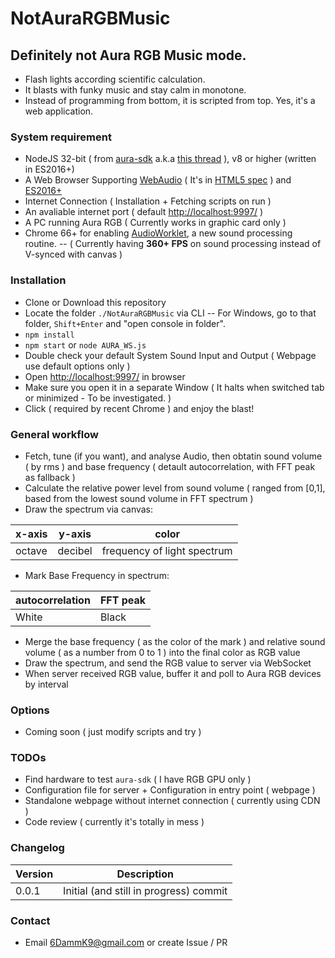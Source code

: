 ﻿
# NotAuraRGBMusic
## Definitely not Aura RGB Music mode.
- Flash lights according scientific calculation. 
- It blasts with funky music and stay calm in monotone.
- Instead of programming from bottom, it is scripted from top. Yes, it's a web application.
### System requirement
- NodeJS 32-bit ( from [aura-sdk](https://www.npmjs.com/package/aura-sdk) a.k.a [this thread](https://rog.asus.com/forum/showthread.php?101776-Aura-SDK-in-Javascript!) ), v8 or higher (written in ES2016+)
- A Web Browser Supporting [ WebAudio](https://caniuse.com/#feat=audio-api) ( It's in [HTML5 spec](https://developer.mozilla.org/en-US/docs/Web/API/Web_Audio_API) ) and [ES2016+](https://kangax.github.io/compat-table/es2016plus/)
- Internet Connection ( Installation + Fetching scripts on run )
- An avaliable internet port ( default [http://localhost:9997/](http://localhost:9997/) )
- A PC running Aura RGB ( Currently works in graphic card only )
- Chrome 66+ for enabling [AudioWorklet](https://developer.mozilla.org/en-US/docs/Web/API/Worklet/addModule), a new sound processing routine. 
-- ( Currently having **360+ FPS** on sound processing instead of V-synced with canvas ) 
### Installation
- Clone or Download this repository
- Locate the folder `./NotAuraRGBMusic` via CLI 
-- For Windows, go to that folder, `Shift+Enter` and "open console in folder".
- `npm install`
- `npm start` or `node AURA_WS.js`
- Double check your default System Sound Input and Output ( Webpage use default options only )
- Open [http://localhost:9997/](http://localhost:9997/) in browser 
- Make sure you open it in a separate Window ( It halts when switched tab or minimized - To be investigated. )
- Click ( required by recent Chrome ) and enjoy the blast!
### General workflow
- Fetch, tune (if you want), and analyse Audio, then obtatin sound volume ( by rms ) and base frequency ( detault autocorrelation, with  FFT peak as fallback )
- Calculate the relative power level from sound volume ( ranged from [0,1], based from the lowest sound volume in FFT spectrum )
- Draw the spectrum via canvas:

|x-axis|y-axis|color|
|---|---|---|
|octave|decibel|frequency of light spectrum| 

- Mark Base Frequency in spectrum:

|autocorrelation|FFT peak|
|---|---|
|White|Black|

- Merge the base frequency ( as the color of the mark )  and relative sound volume ( as a number from 0 to 1 ) into the final color as RGB value
- Draw the spectrum, and send the RGB value to server via WebSocket
- When server received RGB value, buffer it and poll to Aura RGB devices by interval
### Options
- Coming soon ( just modify scripts and try )
### TODOs
- Find hardware to test `aura-sdk` ( I have RGB GPU only )
- Configuration file for server + Configuration in entry point ( webpage )
- Standalone webpage without internet connection ( currently using CDN )
- Code review ( currently it's totally in mess )
### Changelog

|Version|Description|
|---|---|
|0.0.1|Initial (and still in progress) commit|

### Contact
- Email 6DammK9@gmail.com or create Issue / PR
